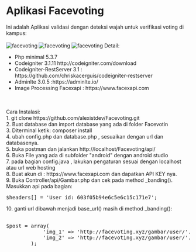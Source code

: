 <h1>Aplikasi Facevoting</h1>
Ini adalah Aplikasi validasi dengan deteksi wajah untuk verifikasi voting di kampus:</br><br>
<img src="https://i.postimg.cc/141gs1n7/splashactivity.png" alt="facevoting" />
<img src="https://i.postimg.cc/TwhCFFDW/deteksi-wajah.png" alt="facevoting" />
<img src="https://i.postimg.cc/YC3R9MNW/voting.png" alt="facevoting" />
Detail:<br>
<ul>
	<li>Php minimal 5.3.7</li>
	<li>Codeigniter 3.1.11 http://codeigniter.com/download</li>
	<li>Codeigniter-RestServer 3.1 : https://github.com/chriskacerguis/codeigniter-restserver</li>
	<li>Adminlte 3.0.5 :https://adminlte.io/</li>	
	<li>Image Processing Facexapi : https://www.facexapi.com</li>
</ul>
</br></br>
Cara Instalasi:</br>
1. git clone https://github.com/alexistdev/Facevoting.git</br>
2. Buat database dan import database yang ada di folder Facevotin</br>
3. Diterminal ketik: composer install</br>
4. ubah config.php dan database.php , sesuaikan dengan url dan databasenya.</br>
5. buka postman dan jalankan http://localhost/Facevoting/api/</br>
6. Buka File yang ada di subfolder "android" dengan android studio<br>
7. pada bagian config.java , lakukan pengaturan sesuai dengan localhost atau url web hosting <br>
8. Buat akun di : https://www.facexapi.com dan dapatkan API KEY nya.<br>
9. Buka Controller/api/Gambar.php dan cek pada method _banding(). <br>Masukkan api pada bagian:<br>
<pre>
$headers[] = 'User_id: 603f05b94e6c5e6c15c171e7';
</pre>
10. ganti url dibawah menjadi base_url() masih di method _banding():<br>
<br>
<pre>$post = array(
			'img_1' => 'http://facevoting.xyz/gambar/user/'.$photoAwal,
			'img_2' => 'http://facevoting.xyz/gambar/user/'.$photoPembanding
		);
		</pre>
